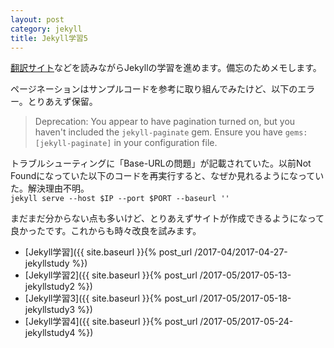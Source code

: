 ```yaml
---
layout: post
category: jekyll
title: Jekyll学習5
---
```

[翻訳サイト](http://jekyllrb-ja.github.io/)などを読みながらJekyllの学習を進めます。備忘のためメモします。

ページネーションはサンプルコードを参考に取り組んでみたけど、以下のエラー。とりあえず保留。

> Deprecation: You appear to have pagination turned on, but you haven't included the `jekyll-paginate` gem. Ensure you have `gems: [jekyll-paginate]` in your configuration file.

トラブルシューティングに「Base-URLの問題」が記載されていた。以前Not Foundになっていた以下のコードを再実行すると、なぜか見れるようになっていた。解決理由不明。  
`jekyll serve --host $IP --port $PORT --baseurl ''`

まだまだ分からない点も多いけど、とりあえずサイトが作成できるようになって良かったです。これからも時々改良を試みます。

* [Jekyll学習]({{ site.baseurl }}{% post_url /2017-04/2017-04-27-jekyllstudy %})
* [Jekyll学習2]({{ site.baseurl }}{% post_url /2017-05/2017-05-13-jekyllstudy2 %})
* [Jekyll学習3]({{ site.baseurl }}{% post_url /2017-05/2017-05-18-jekyllstudy3 %})
* [Jekyll学習4]({{ site.baseurl }}{% post_url /2017-05/2017-05-24-jekyllstudy4 %})